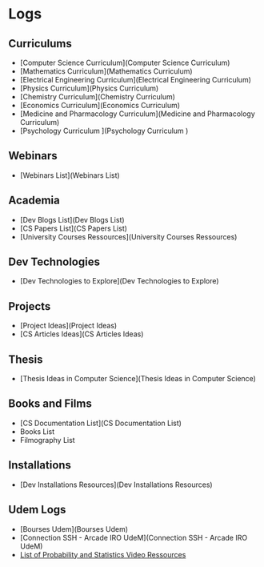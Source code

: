 # Logs

## Curriculums

- [Computer Science Curriculum](Computer Science Curriculum)
- [Mathematics Curriculum](Mathematics Curriculum)
- [Electrical Engineering Curriculum](Electrical Engineering Curriculum)
- [Physics Curriculum](Physics Curriculum)
- [Chemistry Curriculum](Chemistry Curriculum)
- [Economics Curriculum](Economics Curriculum)
- [Medicine and Pharmacology Curriculum](Medicine and Pharmacology Curriculum)
- [Psychology Curriculum ](Psychology Curriculum )

## Webinars

- [Webinars List](Webinars List)

## Academia

- [Dev Blogs List](Dev Blogs List)
- [CS Papers List](CS Papers List)
- [University Courses Ressources](University Courses Ressources)

## Dev Technologies

- [Dev Technologies to Explore](Dev Technologies to Explore)

## Projects

- [Project Ideas](Project Ideas)
- [CS Articles Ideas](CS Articles Ideas)

## Thesis

- [Thesis Ideas in Computer Science](Thesis Ideas in Computer Science)

## Books and Films

- [CS Documentation List](CS Documentation List)
- Books List
- Filmography List

## Installations

- [Dev Installations Resources](Dev Installations Resources)

## Udem Logs

- [Bourses Udem](Bourses Udem)
- [Connection SSH - Arcade IRO UdeM](Connection SSH - Arcade IRO UdeM)
- [List of Probability and Statistics Video Ressources]()

